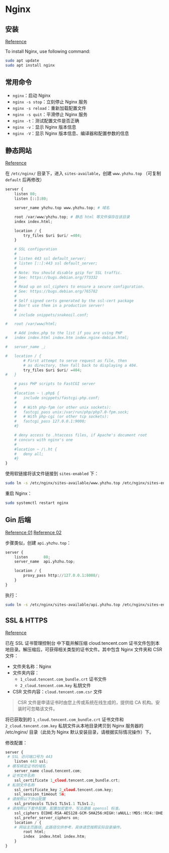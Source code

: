 # Nginx

## 安装

[Reference](https://ubuntu.com/tutorials/install-and-configure-nginx)

To install Nginx, use following command:

```sh
sudo apt update
sudo apt install nginx
```

## 常用命令

- `nginx`：启动 Nginx
- `nginx -s stop`：立刻停止 Nginx 服务
- `nginx -s reload`：重新加载配置文件
- `nginx -s quit`：平滑停止 Nginx 服务
- `nginx -t`：测试配置文件是否正确
- `nginx -v`：显示 Nginx 版本信息
- `nginx -V`：显示 Nginx 版本信息、编译器和配置参数的信息

## 静态网站

[Reference](https://jgefroh.medium.com/a-guide-to-using-nginx-for-static-websites-d96a9d034940)

在 `/etc/nginx/` 目录下，进入 `sites-available`，创建 `www.yhzhu.top` （可复制 `default` 后再修改）

```py
server {
	listen 80;
	listen [::]:80;

	server_name yhzhu.top www.yhzhu.top; # 域名

	root /var/www/yhzhu.top; # 静态 html 等文件保存在该目录
	index index.html;

	location / {
		try_files $uri $uri/ =404;
	}

	# SSL configuration
	#
	# listen 443 ssl default_server;
	# listen [::]:443 ssl default_server;
	#
	# Note: You should disable gzip for SSL traffic.
	# See: https://bugs.debian.org/773332
	#
	# Read up on ssl_ciphers to ensure a secure configuration.
	# See: https://bugs.debian.org/765782
	#
	# Self signed certs generated by the ssl-cert package
	# Don't use them in a production server!
	#
	# include snippets/snakeoil.conf;

#	root /var/www/html;

	# Add index.php to the list if you are using PHP
#	index index.html index.htm index.nginx-debian.html;

#	server_name _;

#	location / {
		# First attempt to serve request as file, then
		# as directory, then fall back to displaying a 404.
		try_files $uri $uri/ =404;
#	}

	# pass PHP scripts to FastCGI server
	#
	#location ~ \.php$ {
	#	include snippets/fastcgi-php.conf;
	#
	#	# With php-fpm (or other unix sockets):
	#	fastcgi_pass unix:/var/run/php/php7.0-fpm.sock;
	#	# With php-cgi (or other tcp sockets):
	#	fastcgi_pass 127.0.0.1:9000;
	#}

	# deny access to .htaccess files, if Apache's document root
	# concurs with nginx's one
	#
	#location ~ /\.ht {
	#	deny all;
	#}
}
```

使用软链接将该文件链接到 `sites-enabled` 下：

```sh
sudo ln -s /etc/nginx/sites-available/www.yhzhu.top /etc/nginx/sites-enabled/www.yhzhu.top
```

重启 Nginx：

```sh
sudo systemctl restart nginx
```

## Gin 后端

[Reference 01](https://segmentfault.com/a/1190000016236253)
[Reference 02](https://skyao.gitbooks.io/learning-nginx/content/configure/reverse/action_no_port.html)

步骤类似，创建 `api.yhzhu.top`：

```python
server {
    listen       80;
    server_name  api.yhzhu.top;

    location / {
        proxy_pass http://127.0.0.1:8080/;
    }
}
```

执行：

```sh
sudo ln -s /etc/nginx/sites-available/api.yhzhu.top /etc/nginx/sites-enabled/api.yhzhu.top
```

## SSL & HTTPS

[Reference](https://cloud.tencent.com/document/product/400/35244)

已在 SSL 证书管理控制台 中下载并解压缩 cloud.tencent.com 证书文件包到本地目录。解压缩后，可获得相关类型的证书文件。其中包含 Nginx 文件夹和 CSR 文件：

- 文件夹名称：Nginx
- 文件夹内容：
  - `1_cloud.tencent.com_bundle.crt` 证书文件
  - `2_cloud.tencent.com.key` 私钥文件
- CSR 文件内容：`cloud.tencent.com.csr` 文件

> CSR 文件是申请证书时由您上传或系统在线生成的，提供给 CA 机构。安装时可忽略该文件。

将已获取到的 `1_cloud.tencent.com_bundle.crt` 证书文件和 `2_cloud.tencent.com.key` 私钥文件从本地目录拷贝到 Nginx 服务器的 /etc/nginx/ 目录（此处为 Nginx 默认安装目录，请根据实际情况操作）下。

修改配置：

```python
server {
 # SSL 访问端口号为 443
    listen 443 ssl; 
 # 填写绑定证书的域名
    server_name cloud.tencent.com; 
 # 证书文件名称
    ssl_certificate 1_cloud.tencent.com_bundle.crt; 
 # 私钥文件名称
    ssl_certificate_key 2_cloud.tencent.com.key; 
    ssl_session_timeout 5m;
 # 请按照以下协议配置
    ssl_protocols TLSv1 TLSv1.1 TLSv1.2; 
 # 请按照以下套件配置，配置加密套件，写法遵循 openssl 标准。
    ssl_ciphers ECDHE-RSA-AES128-GCM-SHA256:HIGH:!aNULL:!MD5:!RC4:!DHE; 
    ssl_prefer_server_ciphers on;
    location / {
    # 网站主页路径。此路径仅供参考，具体请您按照实际目录操作。
        root html; 
        index  index.html index.htm;
    }
}
```
